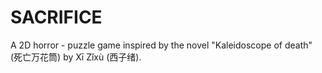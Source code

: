 # SACRIFICE
A 2D horror - puzzle game inspired by the novel "Kaleidoscope of death" (死亡万花筒) by Xī Zǐxù (西子绪).
